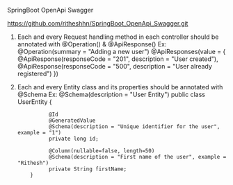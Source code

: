 SpringBoot OpenApi Swagger

https://github.com/ritheshhn/SpringBoot_OpenApi_Swagger.git


1) Each and every Request handling method in each controller should be annotated with @Operation() & @ApiResponse()
        Ex:
           @Operation(summary = "Adding a new user")
           @ApiResponses(value = {
                @ApiResponse(responseCode = "201", description = "User created"),
                @ApiResponse(responseCode = "500", description = "User already registered")
          })

2) Each and every Entity class and its properties should be annotated with @Schema
       Ex:
           @Schema(description = "User Entity")
           public class UserEntity {

                 @Id
                 @GeneratedValue
                 @Schema(description = "Unique identifier for the user", example = "1")
                 private long id;
      
                 @Column(nullable=false, length=50)
                 @Schema(description = "First name of the user", example = "Rithesh")
                 private String firstName;
           }
